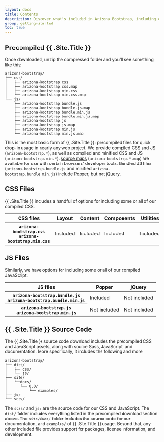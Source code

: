 ```yaml
---
layout: docs
title: Contents
description: Discover what's included in Arizona Bootstrap, including our precompiled and source code flavors. Remember, Arizona Bootstrap's JavaScript plugins require jQuery.
group: getting-started
toc: true
---
```


## Precompiled {{ .Site.Title }}

Once downloaded, unzip the compressed folder and you'll see something like this:

<!-- NOTE: This info is intentionally duplicated in the README. Copy any changes made here over to the README too, but be sure to keep in mind to add the `dist` folder. -->

```text
arizona-bootstrap/
├── css/
│   ├── arizona-bootstrap.css
│   ├── arizona-bootstrap.css.map
│   ├── arizona-bootstrap.min.css
│   └── arizona-bootstrap.min.css.map
└── js/
    ├── arizona-bootstrap.bundle.js
    ├── arizona-bootstrap.bundle.js.map
    ├── arizona-bootstrap.bundle.min.js
    ├── arizona-bootstrap.bundle.min.js.map
    ├── arizona-bootstrap.js
    ├── arizona-bootstrap.js.map
    ├── arizona-bootstrap.min.js
    └── arizona-bootstrap.min.js.map
```

This is the most basic form of {{ .Site.Title }}: precompiled files for quick drop-in usage in nearly any web project. We provide compiled CSS and JS (`arizona-bootstrap.*`), as well as compiled and minified CSS and JS (`arizona-bootstrap.min.*`). [source maps](https://developers.google.com/web/tools/chrome-devtools/javascript/source-maps) (`arizona-bootstrap.*.map`) are available for use with certain browsers' developer tools. Bundled JS files (`arizona-bootstrap.bundle.js` and minified `arizona-bootstrap.bundle.min.js`) include [Popper](https://popper.js.org/), but not [jQuery](https://jquery.com/).

## CSS Files

{{ .Site.Title }} includes a handful of options for including some or all of our compiled CSS.

<table class="table table-bordered">
  <thead>
    <tr>
      <th scope="col">CSS files</th>
      <th scope="col">Layout</th>
      <th scope="col">Content</th>
      <th scope="col">Components</th>
      <th scope="col">Utilities</th>
    </tr>
  </thead>
  <tbody>
    <tr>
      <th scope="row">
        <div><code class="font-weight-normal text-nowrap">arizona-bootstrap.css</code></div>
        <div><code class="font-weight-normal text-nowrap">arizona-bootstrap.min.css</code></div>
      </th>
      <td class="text-success">Included</td>
      <td class="text-success">Included</td>
      <td class="text-success">Included</td>
      <td class="text-success">Included</td>
    </tr>
  </tbody>
</table>

## JS Files

Similarly, we have options for including some or all of our compiled JavaScript.

<table class="table table-bordered">
  <thead>
    <tr>
      <th scope="col">JS files</th>
      <th scope="col">Popper</th>
      <th scope="col">jQuery</th>
    </tr>
  </thead>
  <tbody>
    <tr>
      <th scope="row">
        <div><code class="font-weight-normal text-nowrap">arizona-bootstrap.bundle.js</code></div>
        <div><code class="font-weight-normal text-nowrap">arizona-bootstrap.bundle.min.js</code></div>
      </th>
      <td class="text-success">Included</td>
      <td class="bg-light text-muted">Not included</td>
    </tr>
    <tr>
      <th scope="row">
        <div><code class="font-weight-normal text-nowrap">arizona-bootstrap.js</code></div>
        <div><code class="font-weight-normal text-nowrap">arizona-bootstrap.min.js</code></div>
      </th>
      <td class="bg-light text-muted">Not included</td>
      <td class="bg-light text-muted">Not included</td>
    </tr>
  </tbody>
</table>

## {{ .Site.Title }} Source Code

The {{ .Site.Title }} source code download includes the precompiled CSS and JavaScript assets, along with source Sass, JavaScript, and documentation. More specifically, it includes the following and more:

```text
arizona-bootstrap/
├── dist/
│   ├── css/
│   └── js/
├── site/
│   └──docs/
│      └── 0.0/
│          └── examples/
├── js/
└── scss/
```

The `scss/` and `js/` are the source code for our CSS and JavaScript. The `dist/` folder includes everything listed in the precompiled download section above. The `site/docs/` folder includes the source code for our documentation, and `examples/` of {{ .Site.Title }} usage. Beyond that, any other included file provides support for packages, license information, and development.
